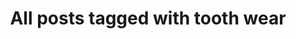 ---
layout: tag
title: "All posts tagged with tooth wear"
permalink: /weblog/tags/tooth-wear/
taxonomy: tooth wear
---
